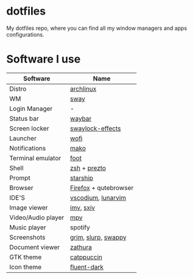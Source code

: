 # dotfiles
My dotfiles repo, where you can find all my window managers and apps configurations.

# Software I use
| Software | Name |
| ------ | ------ |
| Distro | [archlinux](http://archlinux.org/) |
| WM | [sway](https://swaywm.org/) |
| Login Manager | - |
| Status bar | [waybar](https://github.com/Alexays/Waybar) |
| Screen locker | [swaylock-effects](https://github.com/mortie/swaylock-effects) |
| Launcher | [wofi](https://hg.sr.ht/~scoopta/wofi) |
| Notifications | [mako](https://github.com/emersion/mako) |
| Terminal emulator | [foot](https://codeberg.org/dnkl/foot/) |
| Shell | [zsh](https://www.zsh.org/) + [prezto](https://github.com/sorin-ionescu/prezto) |
| Prompt | [starship](https://starship.rs/)
| Browser | [Firefox](https://www.mozilla.org/pt-BR/firefox/new/) + qutebrowser |
| IDE'S | [vscodium](https://vscodium.com/), [lunarvim](https://www.lunarvim.org/) |
| Image viewer | [imv](https://sr.ht/~exec64/imv/), [sxiv](https://wiki.archlinux.org/title/Sxiv) |
| Video/Audio player | [mpv](https://wiki.archlinux.org/title/Mpv) |
| Music player | spotify |
| Screenshots | [grim](https://sr.ht/~emersion/grim/), [slurp](https://github.com/emersion/slurp), [swappy](https://github.com/jtheoof/swappy) |
| Document viewer | [zathura](https://wiki.archlinux.org/title/Zathura) |
| GTK theme | [catppuccin](https://www.gnome-look.org/p/1715554) |
| Icon theme | [fluent-dark](https://www.gnome-look.org/p/1477945) |
